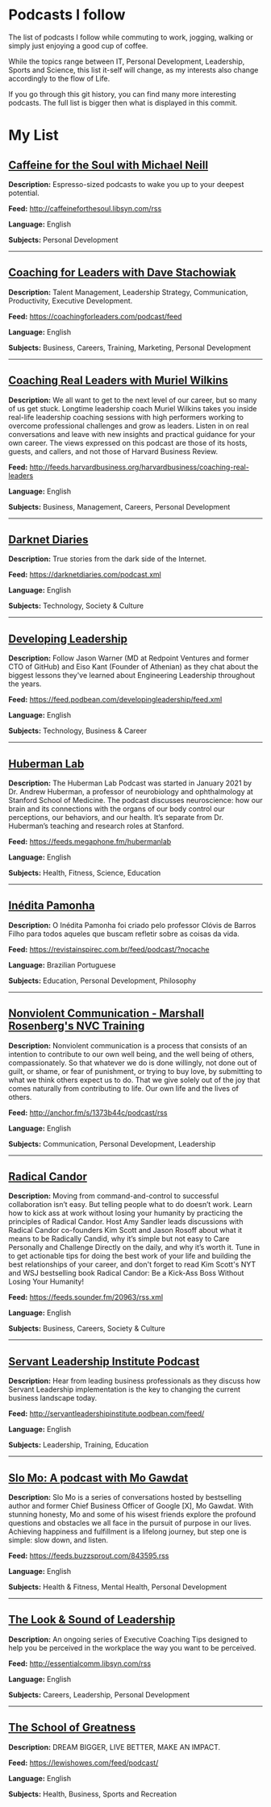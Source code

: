 # Podcasts I follow
The list of podcasts I follow while commuting to work, jogging, walking or simply just enjoying a good cup of coffee.

While the topics range between IT, Personal Development, Leadership, Sports and Science, this list it-self will change, as my interests also change accordingly to the flow of Life.

If you go through this git history, you can find many more interesting podcasts. The full list is bigger then what is displayed in this commit.

# My List

## [Caffeine for the Soul with Michael Neill](https://www.michaelneill.org/podcast/)
**Description:** Espresso-sized podcasts to wake you up to your deepest potential.

**Feed:** http://caffeineforthesoul.libsyn.com/rss

**Language:** English

**Subjects:** Personal Development

___

## [Coaching for Leaders with Dave Stachowiak](https://coachingforleaders.com/)
**Description:** Talent Management, Leadership Strategy, Communication, Productivity, Executive Development.

**Feed:** https://coachingforleaders.com/podcast/feed

**Language:** English

**Subjects:** Business, Careers, Training, Marketing, Personal Development

___

## [Coaching Real Leaders with Muriel Wilkins](https://hbr.org/2020/12/podcast-coaching-real-leaders)
**Description:** We all want to get to the next level of our career, but so many of us get stuck. Longtime leadership coach Muriel Wilkins takes you inside real-life leadership coaching sessions with high performers working to overcome professional challenges and grow as leaders. Listen in on real conversations and leave with new insights and practical guidance for your own career. The views expressed on this podcast are those of its hosts, guests, and callers, and not those of Harvard Business Review.

**Feed:** http://feeds.harvardbusiness.org/harvardbusiness/coaching-real-leaders

**Language:** English

**Subjects:** Business, Management, Careers, Personal Development

___

## [Darknet Diaries](https://darknetdiaries.com/)
**Description:** True stories from the dark side of the Internet.

**Feed:** https://darknetdiaries.com/podcast.xml

**Language:** English

**Subjects:** Technology, Society & Culture

___

## [Developing Leadership](https://developingleadership.podbean.com)
**Description:** Follow Jason Warner (MD at Redpoint Ventures and former CTO of GitHub) and Eiso Kant (Founder of Athenian) as they chat about the biggest lessons they've learned about Engineering Leadership throughout the years.

**Feed:** https://feed.podbean.com/developingleadership/feed.xml

**Language:** English

**Subjects:** Technology, Business & Career

___

## [Huberman Lab](https://hubermanlab.com/)
**Description:** The Huberman Lab Podcast was started in January 2021 by Dr. Andrew Huberman, a professor of neurobiology and ophthalmology at Stanford School of Medicine. The podcast discusses neuroscience: how our brain and its connections with the organs of our body control our perceptions, our behaviors, and our health. It’s separate from Dr. Huberman’s teaching and research roles at Stanford.

**Feed:** https://feeds.megaphone.fm/hubermanlab

**Language:** English

**Subjects:** Health, Fitness, Science, Education

___

## [Inédita Pamonha](https://revistainspirec.com.br)
**Description:** O Inédita Pamonha foi criado pelo professor Clóvis de Barros Filho para todos aqueles que buscam refletir sobre as coisas da vida.

**Feed:** https://revistainspirec.com.br/feed/podcast/?nocache

**Language:** Brazilian Portuguese

**Subjects:** Education, Personal Development, Philosophy

___

## [Nonviolent Communication - Marshall Rosenberg's NVC Training](https://www.cnvc.org/learn-nvc/what-is-nvc)
**Description:** Nonviolent communication is a process that consists of an intention to contribute to our own well being, and the well being of others, compassionately. So that whatever we do is done willingly, not done out of guilt, or shame, or fear of punishment, or trying to buy love, by submitting to what we think others expect us to do. That we give solely out of the joy that comes naturally from contributing to life. Our own life and the lives of others.

**Feed:** http://anchor.fm/s/1373b44c/podcast/rss

**Language:** English

**Subjects:** Communication, Personal Development, Leadership

___

## [Radical Candor](https://radical-candor.sounder.fm)
**Description:** Moving from command-and-control to successful collaboration isn’t easy. But telling people what to do doesn’t work. Learn how to kick ass at work without losing your humanity by practicing the principles of Radical Candor. Host Amy Sandler leads discussions with Radical Candor co-founders Kim Scott and Jason Rosoff about what it means to be Radically Candid, why it’s simple but not easy to Care Personally and Challenge Directly on the daily, and why it’s worth it. Tune in to get actionable tips for doing the best work of your life and building the best relationships of your career, and don't forget to read Kim Scott's NYT and WSJ bestselling book Radical Candor: Be a Kick-Ass Boss Without Losing Your Humanity!

**Feed:** https://feeds.sounder.fm/20963/rss.xml

**Language:** English

**Subjects:** Business, Careers, Society & Culture

___

## [Servant Leadership Institute Podcast](https://servantleadershipinstitute.podbean.com/)
**Description:** Hear from leading business professionals as they discuss how Servant Leadership implementation is the key to changing the current business landscape today.

**Feed:** http://servantleadershipinstitute.podbean.com/feed/

**Language:** English

**Subjects:** Leadership, Training, Education

___

## [Slo Mo: A podcast with Mo Gawdat](https://www.mogawdat.com/podcast)
**Description:** Slo Mo is a series of conversations hosted by bestselling author and former Chief Business Officer of Google [X], Mo Gawdat. With stunning honesty, Mo and some of his wisest friends explore the profound questions and obstacles we all face in the pursuit of purpose in our lives. Achieving happiness and fulfillment is a lifelong journey, but step one is simple: slow down, and listen.

**Feed:** https://feeds.buzzsprout.com/843595.rss

**Language:** English

**Subjects:** Health & Fitness, Mental Health, Personal Development

___

## [The Look & Sound of Leadership](http://essentialcomm.com/podcast)
**Description:** An ongoing series of Executive Coaching Tips designed to help you be perceived in the workplace the way you want to be perceived.

**Feed:** http://essentialcomm.libsyn.com/rss

**Language:** English

**Subjects:** Careers, Leadership, Personal Development

___

## [The School of Greatness](https://lewishowes.com/blog/)
**Description:** DREAM BIGGER, LIVE BETTER, MAKE AN IMPACT.

**Feed:** https://lewishowes.com/feed/podcast/

**Language:** English

**Subjects:** Health, Business, Sports and Recreation


